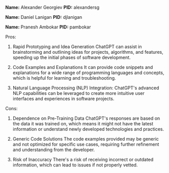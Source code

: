 **Name:** Alexander Georgiev **PID:** alexandersg

**Name:** Daniel Lanigan **PID:** djlanigan

**Name:** Pranesh Ambokar **PID:** pambokar

Pros:
1. Rapid Prototyping and Idea Generation
ChatGPT can assist in brainstorming and outlining ideas for projects, algorithms, and features, speeding up the initial phases of software development.

2. Code Examples and Explanations
It can provide code snippets and explanations for a wide range of programming languages and concepts, which is helpful for learning and troubleshooting.

3. Natural Language Processing (NLP) Integration:
ChatGPT's advanced NLP capabilities can be leveraged to create more intuitive user interfaces and experiences in software projects.

Cons:
1. Dependence on Pre-Training Data
ChatGPT's responses are based on the data it was trained on, which means it might not have the latest information or understand newly developed technologies and practices.

2. Generic Code Solutions
The code examples provided may be generic and not optimized for specific use cases, requiring further refinement and understanding from the developer.

3. Risk of Inaccuracy
There's a risk of receiving incorrect or outdated information, which can lead to issues if not properly vetted.
